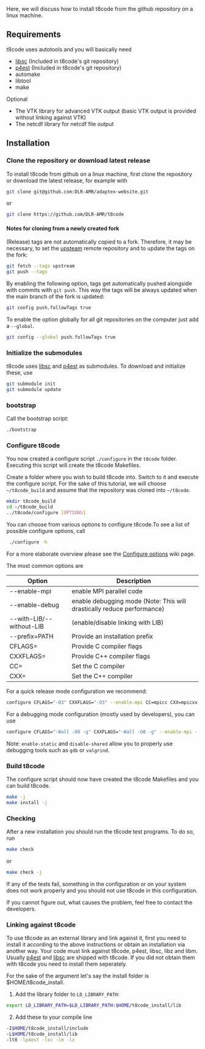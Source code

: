Here, we will discuss how to install t8code from the github repository on a linux machine.

## Requirements

t8code uses autotools and you will basically need 

- [libsc](https://github.com/cburstedde/libsc) (Included in t8code's git repository)
- [p4est](https://github.com/cburstedde/p4est) (Included in t8code's git repository)
- automake
- libtool
- make

Optional
- The VTK library for advanced VTK output (basic VTK output is provided without linking against VTK)
- The netcdf library for netcdf file output

## Installation

### Clone the repository or download latest release

To install t8code from github on a linux machine, first clone the repository or download the latest release, for example with

```bash
git clone git@github.com:DLR-AMR/adaptex-website.git
```
or
```bash
git clone https://github.com/DLR-AMR/t8code
```

#### Notes for cloning from a newly created fork
(Release) tags are not automatically copied to a fork. Therefore, it may be necessary, to set the [upsteam](https://docs.github.com/en/pull-requests/collaborating-with-pull-requests/working-with-forks/configuring-a-remote-repository-for-a-fork) remote repository and to update the tags on the fork:
``` bash
git fetch --tags upstream
git push --tags
```
By enabling the following option, tags get automatically pushed alongside with commits with `git push`. This way the tags will be always updated when the main branch of the fork is updated:
``` bash
git config push.followTags true
```
To enable the option globally for all git repositories on the computer just add a `--global`.
```bash
git config --global push.followTags true
```

### Initialize the submodules

t8code uses [libsc](https://github.com/cburstedde/libsc) and [p4est](https://github.com/cburstedde/p4est) as submodules.
To download and initialize these, use

```bash
git submodule init
git submodule update
```

### bootstrap

Call the bootstrap script:

```bash
./bootstrap
```

### Configure t8code

You now created a configure script `./configure` in the `t8code` folder.
Executing this script will create the t8code Makefiles.

Create a folder where you wish to build t8code into.
Switch to it and execute the configure script.
For the sake of this tutorial, we will choose `~/t8code_build` and assume that the repository was cloned into `~/t8code`.

```bash
mkdir t8code_build
cd ~/t8code_build
../t8code/configure [OPTIONS]
```

You can choose from various options to configure t8code.To see a list of possible configure options, call
 
```bash
 ./configure -h
```

For a more elaborate overview please see the [Configure options](https://github.com/holke/t8code/wiki/Configure-Options) wiki page.

The most common options are

| Option | Description |
|-----|-------|
| --enable-mpi   |  enable MPI parallel code |
| --enable-debug |  enable debugging mode (Note: This will drastically reduce performance) |
| --with-LIB/--without-LIB | (enable/disable linking with LIB) |
| --prefix=PATH   | Provide an installation prefix |
| CFLAGS=         | Provide C compiler flags |
| CXXFLAGS=       |   Provide C++ compiler flags |
| CC=             | Set the C compiler |
| CXX=            | Set the C++ compiler |

For a quick release mode configuration we recommend:

```bash
configure CFLAGS="-O3" CXXFLAGS="-O3" --enable-mpi CC=mpicc CXX=mpicxx
```

For a debugging mode configuration (mostly used by developers), you can use

```bash
configure CFLAGS="-Wall -O0 -g" CXXFLAGS="-Wall -O0 -g" --enable-mpi --enable-debug --enable-static --disable-shared CC=mpicc CXX=mpicxx
```

Note: `enable-static` and `disable-shared` allow you to properly use debugging tools such as `gdb` or `valgrind`.

### Build t8code

The configure script should now have created the t8code Makefiles and you can build t8code.

```bash
make -j
make install -j
```

### Checking

After a new installation you should run the t8code test programs.
To do so, run

```bash
make check
```
or
```bash
make check -j
```

If any of the tests fail, something in the configuration or on your system does not work properly and you should not use t8code in this configuration.

If you cannot figure out, what causes the problem, feel free to contact the developers.

### Linking against t8code

To use t8code as an external library and link against it, first you need to install it according to the above instructions or obtain an installation via another way.
Your code must link against t8code, p4est, libsc, libz and libm.
Usually 
[p4est](www.github.com/cburstedde/p4est) and [libsc](www.github.com/cburstedde/sc) are shipped with t8code. If you did not obtain them with t8code you need to install them seperately.

For the sake of the argument let's say the install folder is $HOME/t8code_install.
1. Add the library folder to `LD_LIBRARY_PATH`:
```bash
export LD_LIBRARY_PATH=$LD_LIBRARY_PATH:$HOME/t8code_install/lib
```
2. Add these to your compile line
```bash
-I$HOME/t8code_install/include
-L$HOME/t8code_install/lib
-lt8 -lp4est -lsc -lm -lz
```